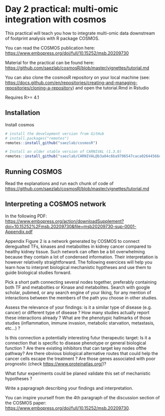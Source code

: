 # Day 2 practical: multi-omic integration with cosmos

This practical will teach you how to integrate multi-omic data downstream of footprint analysis with R package COSMOS.

You can read the COSMOS publication here: https://www.embopress.org/doi/full/10.15252/msb.20209730

Material for the practical can be found here: https://github.com/saezlab/cosmosR/blob/master/vignettes/tutorial.md

You can also clone the cosmosR repository on your local machine (see: https://docs.github.com/en/repositories/creating-and-managing-repositories/cloning-a-repository) and open the tutorial.Rmd in Rstudio

Requires R>= 4.1

## Installation

Install cosmos

```r
# install the development version from GitHub
# install.packages("remotes")
remotes::install_github("saezlab/cosmosR")

# Install an older stable version of CARNIVAL (1.3.0)
remotes::install_github("saezlab/CARNIVAL@b3a84c6ba9706547caca02644566d75ee621f568")
```

## Running COSMOS

Read the explanations and run each chunk of code of https://github.com/saezlab/cosmosR/blob/master/vignettes/tutorial.md

## Interpreting a COSMOS network

In the following PDF: https://www.embopress.org/action/downloadSupplement?doi=10.15252%2Fmsb.20209730&file=msb20209730-sup-0001-Appendix.pdf

Appendix Figure 2 is a network generated by COSMOS to connect deregualted TFs, kinases and metabolites in kidney cancer compared to healthy kidney tissue. Such network can often be a bit overwhelming because they contain a lot of condensed information. Their interpretation is however relativelly straightforward. The following exercices will help you learn how to interpret biological mechanistic hyptheses and use them to guide biological studies forward.

Pick a short path connecting several nodes together, preferably containing both TF and metabolties or Kinase and metabolites. Search with google scholar, pubmed, or any search engine of your liking, for any mention of interactions between the members of the path you choose in other studies. 

Assess the relevance of your findings: is it a similar type of disease (e.g. cancer) or different type of disease ? How many studies actually report these interactions already ? What are the phenotypic hallmarks of those studies (inflammation, immune invasion, metabolic starvation, metastasis, etc...) ?

Is this connection a potentially interesting futur therapeutic target: Is it a connection that is specific to disease phenotype or general biological function ? Are there existing inhibitors that can target key nodes ofthe pathway? Are there obvious biological alternative routes that could help the cancer cells escape the treatment ? Are those genes associated with poor prognostic (check https://www.proteinatlas.org/)?

What futur experiments could be planed validate this set of mechanistic hypotheses ?

Write a papragraph describing your findings and interpretation.

You can inspire yourself from the 4th paragraph of the discussion section of the COSMOS paper: https://www.embopress.org/doi/full/10.15252/msb.20209730.
